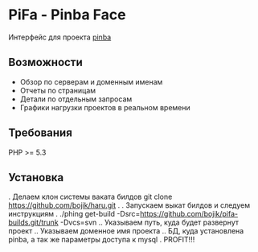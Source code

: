PiFa - Pinba Face
=================
Интерфейс для проекта [pinba](http://pinba.org)

Возможности
-----------
* Обзор по серверам и доменным именам
* Отчеты по страницам
* Детали по отдельным запросам
* Графики нагрузки проектов в реальном времени

Требования
----------
PHP >= 5.3


Установка
---------
. Делаем клон системы ваката билдов
git clone https://github.com/bojik/haru.git .
. Запускаем выкат билдов и следуем инструкциям
. ./phing get-build -Dsrc=https://github.com/bojik/pifa-builds.git/trunk -Dvcs=svn 
.. Указываем путь, куда будет развернут проект
.. Указываем доменное имя проекта
.. БД, куда установлена pinba, а так же параметры доступа к mysql
. PROFIT!!!


